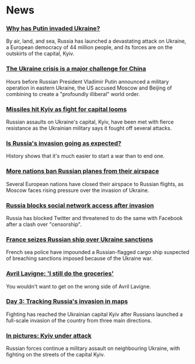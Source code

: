 # News
### [Why has Putin invaded Ukraine?](https://www.bbc.com/news/world-europe-56720589)
By air, land, and sea, Russia has launched a devastating attack on Ukraine, a European democracy of 44 million people, and its forces are on the outskirts of the capital, Kyiv. 
### [The Ukraine crisis is a major challenge for China](https://www.bbc.com/news/world-asia-china-60492134)
Hours before Russian President Vladimir Putin announced a military operation in eastern Ukraine, the US accused Moscow and Beijing of combining to create a "profoundly illiberal" world order. 
### [Missiles hit Kyiv as fight for capital looms](https://www.bbc.com/news/world-europe-60534959)
Russian assaults on Ukraine's capital, Kyiv, have been met with fierce resistance as the Ukrainian military says it fought off several attacks. 
### [Is Russia's invasion going as expected?](https://www.bbc.com/news/world-europe-60539113)
History shows that it's much easier to start a war than to end one. 
### [More nations ban Russian planes from their airspace](https://www.bbc.com/news/world-europe-60539303)
Several European nations have closed their airspace to Russian flights, as Moscow faces rising pressure over the invasion of Ukraine.
### [Russia blocks social network access after invasion](https://www.bbc.com/news/technology-60533083)
Russia has blocked Twitter and threatened to do the same with Facebook after a clash over "censorship".
### [France seizes Russian ship over Ukraine sanctions](https://www.bbc.com/news/world-europe-60539119)
French sea police have impounded a Russian-flagged cargo ship suspected of breaching sanctions imposed because of the Ukraine war. 
### [Avril Lavigne: 'I still do the groceries'](https://www.bbc.com/news/entertainment-arts-60496710)
You wouldn't want to get on the wrong side of Avril Lavigne.
### [Day 3: Tracking Russia's invasion in maps](https://www.bbc.com/news/world-europe-60506682)
Fighting has reached the Ukrainian capital Kyiv after Russians launched a full-scale invasion of the country from three main directions.
### [In pictures: Kyiv under attack](https://www.bbc.com/news/in-pictures-60536824)
Russian forces continue a military assault on neighbouring Ukraine, with fighting on the streets of the capital Kyiv.
